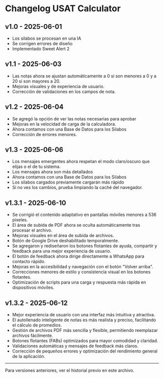 # Changelog USAT Calculator

## v1.0 - 2025-06-01
- Los silabos se procesan en una IA
- Se corrigen errores de diseño
- Implementado Sweet Alert 2

## v1.1 - 2025-06-03
- Las notas ahora se ajustan automáticamente a 0 si son menores a 0 y a 20 si son mayores a 20.
- Mejoras visuales y de experiencia de usuario.
- Corrección de validaciones en los campos de nota.

## v1.2 - 2025-06-04
- Se agregó la opción de ver las notas necesarias para aprobar
- Mejoras en la velocidad de carga de la calculadora.
- Ahora contamos con una Base de Datos para los Silabos
- Corrección de errores menores.

## v1.3 - 2025-06-06
- Los mensajes emergentes ahora respetan el modo claro/oscuro que elijas o el de tu sistema.
- Los mensajes ahora son más detallados
- Ahora contamos con una Base de Datos para los Silabos
- Los silabos cargados previamente cargarán más rápido
- Si no ves los cambios, prueba limpiando la caché del navegador.

## v1.3.1 - 2025-06-10
- Se corrigió el contenido adaptativo en pantallas móviles menores a 536 píxeles.
- El área de subida de PDF ahora se oculta automáticamente tras procesar el archivo.
- Mejoras visuales en el área de subida de archivos.
- Botón de Google Drive deshabilitado temporalmente.
- Se agregaron y rediseñaron los botones flotantes de ayuda, compartir y feedback para una mejor experiencia de usuario.
- El botón de feedback ahora dirige directamente a WhatsApp para contacto rápido.
- Mejoras en la accesibilidad y navegación con el botón "Volver arriba".
- Correcciones menores de estilo y consistencia visual en los botones flotantes.
- Optimización de scripts para una carga y respuesta más rápida en dispositivos móviles.

## v1.3.2 - 2025-06-12
- Mejor experiencia de usuario con una interfaz más intuitiva y atractiva.
- El autollenado inteligente de notas es más realista y preciso, facilitando el cálculo de promedios.
- Gestión de archivos PDF más sencilla y flexible, permitiendo reemplazar archivos fácilmente.
- Botones flotantes (FABs) optimizados para mayor comodidad y claridad.
- Validaciones automáticas y mensajes de feedback más claros.
- Corrección de pequeños errores y optimización del rendimiento general de la aplicación.

---

Para versiones anteriores, ver el historial previo en este archivo.


